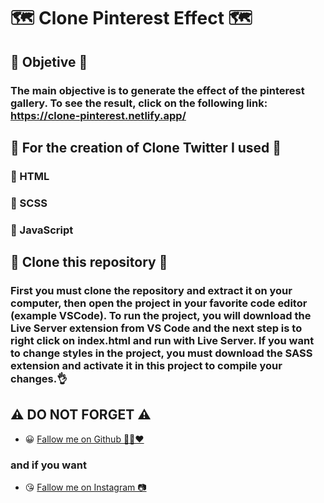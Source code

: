 # 🗺️ Clone Pinterest Effect 🗺️

## 🏁 Objetive 🏁

### The main objective is to generate the effect of the pinterest gallery. To see the result, click on the following link: https://clone-pinterest.netlify.app/

## 👷 For the creation of Clone Twitter I used 👷

### 🔧 HTML
### 🔧 SCSS
### 🔧 JavaScript

## 🕺 Clone this repository 🕺
### First you must clone the repository and extract it on your computer, then open the project in your favorite code editor (example VSCode). To run the project, you will download the Live Server extension from VS Code and the next step is to right click on index.html and run with Live Server. If you want to change styles in the project, you must download the SASS extension and activate it in this project to compile your changes.👌

## ⚠️ DO NOT FORGET ⚠️

- 😀 [Fallow me on Github 🙋‍♂️❤️](https://github.com/LeandroGCruzP)

### and if you want

- 😘 [Fallow me on Instagram 📷](https://www.instagram.com/lea_gcruz/)
